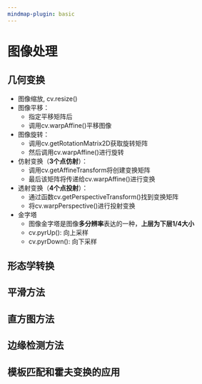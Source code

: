 ```yaml
---
mindmap-plugin: basic
---
```

# 图像处理

## 几何变换
- 图像缩放, cv.resize()
- 图像平移：
	- 指定平移矩阵后
	- 调用cv.warpAffine()平移图像
- 图像旋转：
	- 调用cv.getRotationMatrix2D获取旋转矩阵
	- 然后调用cv.warpAffine()进行旋转
- 仿射变换（**3个点仿射**）：
	- 调用cv.getAffineTransform将创建变换矩阵
	- 最后该矩阵将传递给cv.warpAffine()进行变换
- 透射变换（**4个点投射**）：
	- 通过函数cv.getPerspectiveTransform()找到变换矩阵
	- 将cv.warpPerspective()进行投射变换
- 金字塔
	- 图像金字塔是图像**多分辨率**表达的一种，**上层为下层1/4大小**
	- cv.pyrUp(): 向上采样
	- cv.pyrDown(): 向下采样

## 形态学转换

## 平滑方法

## 直方图方法

## 边缘检测方法

## 模板匹配和霍夫变换的应用